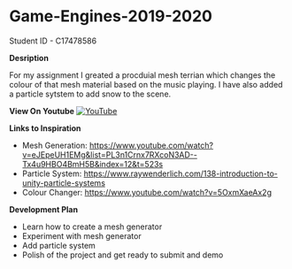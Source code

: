 # Game-Engines-2019-2020

Student ID - C17478586

**Desription**

For my assignment I greated a procduial mesh terrian which changes the colour of that mesh material based on the music playing.
I have also added a particle sytstem to add snow to the scene.

**View On Youtube**
[![YouTube](http://img.youtube.com/vi/MBvtSnYiLb0/0.jpg)](https://www.youtube.com/watch?v=MBvtSnYiLb0)


**Links to Inspiration**
- Mesh Generation: https://www.youtube.com/watch?v=eJEpeUH1EMg&list=PL3n1Crnx7RXcoN3AD--Tx4u9HBO4BmH5B&index=12&t=523s
- Particle System: https://www.raywenderlich.com/138-introduction-to-unity-particle-systems
- Colour Changer: https://www.youtube.com/watch?v=5OxmXaeAx2g

**Development Plan**
- Learn how to create a mesh generator
- Experiment with mesh generator
- Add particle system
- Polish of the project and get ready to submit and demo



